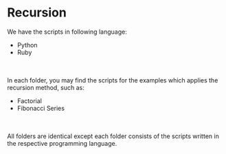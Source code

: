 # Recursion
We have the scripts in following language:
<ul>
	<li>Python</li>
	<li>Ruby</li>
</ul>
<br><br>
In each folder, you may find the scripts for the examples which applies the recursion method, such as:
<ul>
	<li>Factorial</li>
	<li>Fibonacci Series</li>
</ul>
<br><br>
All folders are identical except each folder consists of the scripts written in the respective programming language.
